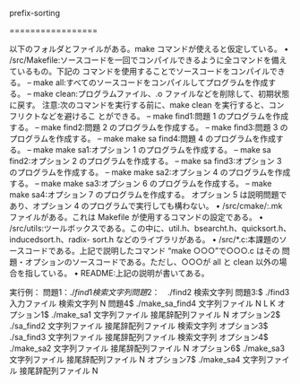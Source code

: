prefix-sorting

=================

以下のフォルダとファイルがある。make コマンドが使えると仮定している。
• /src/Makefile:ソースコードを一回でコンパイルできるように全コマンドを備えているもの。下記の
コマンドを使用することでソースコードをコンパイルできる。
– make all:すべてのソースコードをコンパイルしてプログラムを作成する。
– make clean:プログラムファイル、.o ファイルなどを削除して、初期状態に戻す。
注意:次のコマンドを実行する前に、make clean を実行すると、コンフリクトなどを避けるこ
とができる。
– make find1:問題 1 のプログラムを作成する。
– make find2:問題 2 のプログラムを作成する。
– make find3:問題 3 のプログラムを作成する。
– make make sa find4:問題 4 のプログラムを作成する。
– make make sa1:オプション 1 のプログラムを作成する。
– make sa find2:オプション 2 のプログラムを作成する。
– make sa find3:オプション 3 のプログラムを作成する。
– make make sa2:オプション 4 のプログラムを作成する。
– make make sa3:オプション 6 のプログラムを作成する。
– make make sa4:オプション 7 のプログラムを作成する。
オプション 5 は説明問題であり、オプション 4 のプログラムで実行しても構わない。
• /src/cmake/:.mk ファイルがある。これは Makefile が使用するコマンドの設定である。
• /src/utils:ツールボックスである。この中に、util.h、bsearcht.h、quicksort.h、inducedsort.h、radix-
sort.h などのライブラリがある。
• /src/*.c:本課題のソースコードである。上記で説明したコマンド “make ○○○”で○○○.c はその
問題・オプションのソースコードである。ただし、○○○が all と clean 以外の場合を指している。
• README:上記の説明が書いてある。

実行例：
問題1：$　./find1 検索文字列
問題2：$　./find2 検索文字列
問題3:$ ./find3 入力ファイル 検索文字列 N
問題4$  ./make_sa_find4 文字列ファイル N L K
オプション1$  ./make_sa1 文字列ファイル 接尾辞配列ファイル N
オプション2$  ./sa_find2 文字列ファイル 接尾辞配列ファイル 検索文字列
オプション3$  ./sa_find3 文字列ファイル 接尾辞配列ファイル 検索文字列
オプション4$  ./make_sa2 文字列ファイル 接尾辞配列ファイル N
オプション6$  ./make_sa3 文字列ファイル 接尾辞配列ファイル N
オプション7$  ./make_sa4 文字列ファイル 接尾辞配列ファイル N
